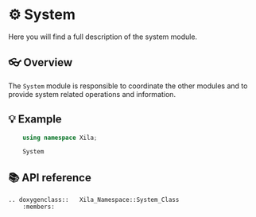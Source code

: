 # ⚙️ System

Here you will find a full description of the system module.

## 👓 Overview

The `System` module is responsible to coordinate the other modules and to provide system related operations and information.

## 💡 Example

```cpp
    using namespace Xila;

    System
```

## 📚 API reference

```{eval-rst}
.. doxygenclass::   Xila_Namespace::System_Class
    :members:
```